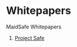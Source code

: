 Whitepapers
===========

MaidSafe Whitepapers

1. [Project Safe](https://github.com/maidsafe/Whitepapers/blob/master/Project-Safe.md)
